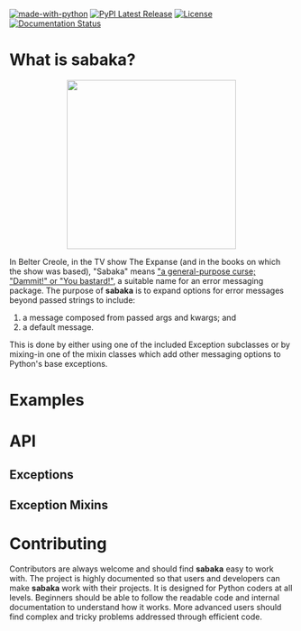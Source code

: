 [![made-with-python](https://img.shields.io/badge/Made%20with-Python-1f425f.svg)](https://www.python.org/) [![PyPI Latest Release](https://img.shields.io/pypi/v/sabaka.svg)](https://pypi.org/project/sabaka/) [![License](https://img.shields.io/badge/License-Apache_2.0-blue.svg)](https://opensource.org/licenses/Apache-2.0) [![Documentation Status](https://readthedocs.org/projects/sabaka/badge/?version=latest)](http://sabaka.readthedocs.io/?badge=latest)

# What is sabaka?

<p align="center">
<img src="https://www.indiewire.com/wp-content/uploads/2018/07/NUP_179022_0915.jpg" height="300"/>
</p>



In Belter Creole, in the TV show The Expanse (and in the books on which the show was based), "Sabaka" means ["a general-purpose curse; "Dammit!" or "You bastard!"](https://expanse.fandom.com/wiki/Belter_Creole), a suitable name for an error messaging package. The purpose of **sabaka** is to expand options for error messages beyond passed strings to include:

1. a message composed from passed args and kwargs; and
2. a default message.
   
This is done by either using one of the included Exception subclasses or by mixing-in one of the mixin classes which add other messaging options to Python's base exceptions.

# Examples

# API

## Exceptions


## Exception Mixins


# Contributing 

Contributors are always welcome and should find **sabaka** easy to work with. The project is highly documented so that users and developers can make **sabaka** work with their projects. It is designed for Python coders at all levels. Beginners should be able to follow the readable code and internal documentation to understand how it works. More advanced users should find complex and tricky problems addressed through efficient code.
